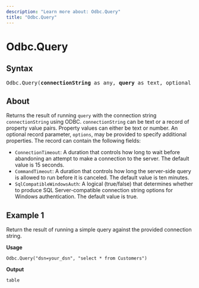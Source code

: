 ```yaml
---
description: "Learn more about: Odbc.Query"
title: "Odbc.Query"
---
```

# Odbc.Query

## Syntax

<pre>
Odbc.Query(<b>connectionString</b> as any, <b>query</b> as text, optional <b>options</b> as nullable record) as table
</pre>

## About

Returns the result of running `query` with the connection string `connectionString` using ODBC. `connectionString` can be text or a record of property value pairs. Property values can either be text or number. An optional record parameter, `options`, may be provided to specify additional properties. The record can contain the following fields:

* `ConnectionTimeout`: A duration that controls how long to wait before abandoning an attempt to make a connection to the server. The default value is 15 seconds.
* `CommandTimeout`: A duration that controls how long the server-side query is allowed to run before it is canceled. The default value is ten minutes.
* `SqlCompatibleWindowsAuth`: A logical (true/false) that determines whether to produce SQL Server-compatible connection string options for Windows authentication. The default value is true.

## Example 1

Return the result of running a simple query against the provided connection string.

**Usage**

```powerquery-m
Odbc.Query("dsn=your_dsn", "select * from Customers")
```

**Output**

```powerquery-m
table
```
